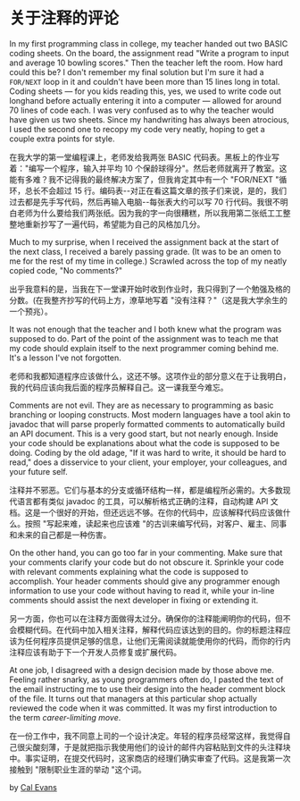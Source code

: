 # 关于注释的评论

In my first programming class in college, my teacher handed out two BASIC coding sheets. On the board, the assignment read "Write a program to input and average 10 bowling scores." Then the teacher left the room. How hard could this be? I don't remember my final solution but I'm sure it had a `FOR/NEXT` loop in it and couldn't have been more than 15 lines long in total. Coding sheets — for you kids reading this, yes, we used to write code out longhand before actually entering it into a computer — allowed for around 70 lines of code each. I was very confused as to why the teacher would have given us two sheets. Since my handwriting has always been atrocious, I used the second one to recopy my code very neatly, hoping to get a couple extra points for style.

在我大学的第一堂编程课上，老师发给我两张 BASIC 代码表。黑板上的作业写着："编写一个程序，输入并平均 10 个保龄球得分"。然后老师就离开了教室。这能有多难？我不记得我的最终解决方案了，但我肯定其中有一个 "FOR/NEXT "循环，总长不会超过 15 行。编码表--对正在看这篇文章的孩子们来说，是的，我们过去都是先手写代码，然后再输入电脑--每张表大约可以写 70 行代码。我很不明白老师为什么要给我们两张纸。因为我的字一向很糟糕，所以我用第二张纸工工整整地重新抄写了一遍代码，希望能为自己的风格加几分。

Much to my surprise, when I received the assignment back at the start of the next class, I received a barely passing grade. (It was to be an omen to me for the rest of my time in college.) Scrawled across the top of my neatly copied code, "No comments?"

出乎我意料的是，当我在下一堂课开始时收到作业时，我只得到了一个勉强及格的分数。(在我整齐抄写的代码上方，潦草地写着 "没有注释？"（这是我大学余生的一个预兆）。

It was not enough that the teacher and I both knew what the program was supposed to do. Part of the point of the assignment was to teach me that my code should explain itself to the next programmer coming behind me. It's a lesson I've not forgotten.

老师和我都知道程序应该做什么，这还不够。这项作业的部分意义在于让我明白，我的代码应该向我后面的程序员解释自己。这一课我至今难忘。

Comments are not evil. They are as necessary to programming as basic branching or looping constructs. Most modern languages have a tool akin to javadoc that will parse properly formatted comments to automatically build an API document. This is a very good start, but not nearly enough. Inside your code should be explanations about what the code is supposed to be doing. Coding by the old adage, "If it was hard to write, it should be hard to read," does a disservice to your client, your employer, your colleagues, and your future self.

注释并不邪恶。它们与基本的分支或循环结构一样，都是编程所必需的。大多数现代语言都有类似 javadoc 的工具，可以解析格式正确的注释，自动构建 API 文档。这是一个很好的开始，但还远远不够。在你的代码中，应该解释代码应该做什么。按照 "写起来难，读起来也应该难 "的古训来编写代码，对客户、雇主、同事和未来的自己都是一种伤害。

On the other hand, you can go too far in your commenting. Make sure that your comments clarify your code but do not obscure it. Sprinkle your code with relevant comments explaining what the code is supposed to accomplish. Your header comments should give any programmer enough information to use your code without having to read it, while your in-line comments should assist the next developer in fixing or extending it.

另一方面，你也可以在注释方面做得太过分。确保你的注释能阐明你的代码，但不会模糊代码。在代码中加入相关注释，解释代码应该达到的目的。你的标题注释应该为任何程序员提供足够的信息，让他们无需阅读就能使用你的代码，而你的行内注释应该有助于下一个开发人员修复或扩展代码。

At one job, I disagreed with a design decision made by those above me. Feeling rather snarky, as young programmers often do, I pasted the text of the email instructing me to use their design into the header comment block of the file. It turns out that managers at this particular shop actually reviewed the code when it was committed. It was my first introduction to the term *career-limiting move*.

在一份工作中，我不同意上司的一个设计决定。年轻的程序员经常这样，我觉得自己很尖酸刻薄，于是就把指示我使用他们的设计的邮件内容粘贴到文件的头注释块中。事实证明，在提交代码时，这家商店的经理们确实审查了代码。这是我第一次接触到 "限制职业生涯的举动 "这个词。

by [Cal Evans](http://programmer.97things.oreilly.com/wiki/index.php/Cal_Evans)